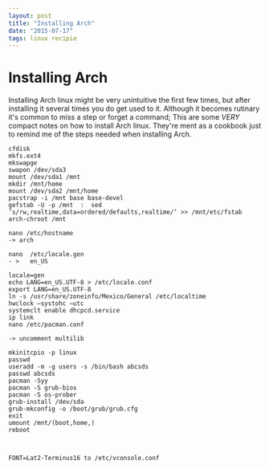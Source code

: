 ```yaml
---
layout: post
title: "Installing Arch"
date: "2015-07-17"
tags: linux recipie
---
```

# Installing Arch
Installing Arch linux might be very unintuitive the first few times, but after installing it several times you do get used to it. Although it becomes rutinary it's common to miss a step or forget a command; This are some *VERY* compact notes on how to install Arch linux. They're ment as a cookbook just to remind me of the steps needed when installing Arch.

```
cfdisk
mkfs.ext4
mkswapge
swapon /dev/sda3
mount /dev/sda1 /mnt
mkdir /mnt/home
mount /dev/sda2 /mnt/home
pacstrap -i /mnt base base-devel
gefstab -U -p /mnt  :  sed ’s/rw,realtime,data=ordered/defaults,realtime/‘ >> /mnt/etc/fstab
arch-chroot /mnt

nano /etc/hostname
-> arch

nano  /etc/locale.gen
- >   en_US

locale=gen
echo LANG=en_US.UTF-8 > /etc/locale.conf
export LANG=en_US.UTF-8
ln -s /usr/share/zoneinfo/Mexico/General /etc/localtime
hwclock —systohc —utc
systemclt enable dhcpcd.service
ip link
nano /etc/pacman.conf

-> uncomment multilib

mkinitcpio -p linux
passwd
useradd -m -g users -s /bin/bash abcsds
passwd abcsds
pacman -Syy
pacman -S grub-bios
pacman -S os-prober
grub-install /dev/sda
grub-mkconfig -o /boot/grub/grub.cfg
exit
umount /mnt/(boot,home,)
reboot



FONT=Lat2-Terminus16 to /etc/vconsole.conf
```
